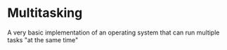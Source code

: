 # Multitasking
A very basic implementation of an operating system that can run multiple tasks "at the same time"
